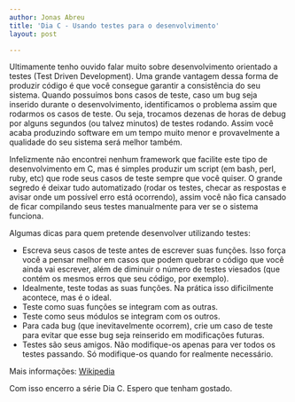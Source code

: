 ```yaml
---
author: Jonas Abreu
title: 'Dia C - Usando testes para o desenvolvimento'
layout: post

---
```

Ultimamente tenho ouvido falar muito sobre desenvolvimento orientado a testes (Test Driven Development). Uma grande vantagem dessa forma de produzir código é que você consegue garantir a consistência do seu sistema. Quando possuímos bons casos de teste, caso um bug seja inserido durante o desenvolvimento, identificamos o problema assim que rodarmos os casos de teste. Ou seja, trocamos dezenas de horas de debug por alguns segundos (ou talvez minutos) de testes rodando. Assim você acaba produzindo software em um tempo muito menor e provavelmente a qualidade do seu sistema será melhor também. 

Infelizmente não encontrei nenhum framework que facilite este tipo de desenvolvimento em C, mas é simples produzir um script (em bash, perl, ruby, etc) que rode seus casos de teste sempre que você quiser. O grande segredo é deixar tudo automatizado (rodar os testes, checar as respostas e avisar onde um possível erro está ocorrendo), assim você não fica cansado de ficar compilando seus testes manualmente para ver se o sistema funciona.

Algumas dicas para quem pretende desenvolver utilizando testes:

*   Escreva seus casos de teste antes de escrever suas funções. Isso força você a pensar melhor em casos que podem quebrar o código que você ainda vai escrever, além de diminuir o número de testes viesados (que contém os mesmos erros que seu código, por exemplo).
*   Idealmente, teste todas as suas funções. Na prática isso dificilmente acontece, mas é o ideal.
*   Teste como suas funções se integram com as outras.
*   Teste como seus módulos se integram com os outros.
*   Para cada bug (que inevitavelmente ocorrem), crie um caso de teste para evitar que esse bug seja reinserido em modificações futuras.
*   Testes são seus amigos. Não modifique-os apenas para ver todos os testes passando. Só modifique-os quando for realmente necessário.

Mais informações: [Wikipedia][1]

Com isso encerro a série Dia C. Espero que tenham gostado. 














 [1]: http://en.wikipedia.org/wiki/Test-driven_development





